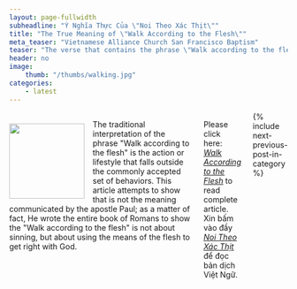 ```yaml
---
layout: page-fullwidth
subheadline: "Ý Nghĩa Thực Của \"Noi Theo Xác Thịt\""
title: "The True Meaning of \"Walk According to the Flesh\""
meta_teaser: "Vietnamese Alliance Church San Francisco Baptism"
teaser: "The verse that contains the phrase \"Walk according to the flesh\" appears almost exactly in the middle of the book of Romans. It's not by chance, but by design, that this verse appears here. Its true meaning is missed by virtually all major commentaries."
header: no
image:
    thumb: "/thumbs/walking.jpg"
categories:
    - latest
---
```

<!--more-->
<div class="small-12 columns" style="padding: 0px; border-bottom: none;" markdown="1">

<div>
<p>
<img alt src="{{ site.baseurl }}{{ site.projectname }}/images/walking.jpg" style="border: 0px none; margin: 7px 15px 0px 0px; max-width: 100%; height: 136px; padding: 0px; float: left;">
The traditional interpretation of the phrase "Walk according to the flesh" is the action or lifestyle that falls outside the commonly accepted set of behaviors. This article attempts to show that is not the meaning communicated by the apostle Paul; as a matter of fact, He wrote the entire book of Romans to show the "Walk according to the flesh" is not about sinning, but about using the means of the flesh to get right with God.
</p>
</div>

Please click here: <a href="/bible-topics/meditations/walk-according-to-flesh/"><u><em>Walk According to the Flesh</em></u></a> to read complete article.<br />
Xin bấm vào đầy <a href="/hoc-kinh-thanh/suy-gam/noi-theo-xac-thit/"><u><em>Noi Theo Xác Thịt</em></u></a> để đọc bản dịch Việt Ngữ.

<div class="small-12" style="padding: 0px; border-bottom: none;">
    {% include next-previous-post-in-category %}
</div>
